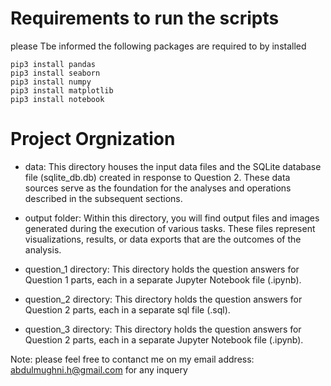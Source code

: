 
# Requirements to run the scripts
please Tbe informed the following packages are required to by installed
```
pip3 install pandas
pip3 install seaborn
pip3 install numpy
pip3 install matplotlib
pip3 install notebook

```
# Project Orgnization

- data: This directory houses the input data files and the SQLite database file (sqlite_db.db) created in response to Question 2. These data sources serve as the foundation for the analyses and operations described in the subsequent sections.

- output folder: Within this directory, you will find output files and images generated during the execution of various tasks. These files represent visualizations, results, or data exports that are the outcomes of the analysis.

- question_1 directory: This directory holds the question answers for Question 1 parts, each in a separate Jupyter Notebook file (.ipynb).

- question_2 directory: This directory holds the question answers for Question 2 parts, each in a separate sql file (.sql).

- question_3 directory: This directory holds the question answers for Question 2 parts, each in a separate Jupyter Notebook file (.ipynb).









Note: please feel free to contanct me on my email address: abdulmughni.h@gmail.com for any inquery

